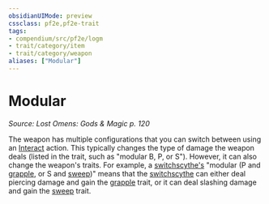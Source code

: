 ```yaml
---
obsidianUIMode: preview
cssclass: pf2e,pf2e-trait
tags:
- compendium/src/pf2e/logm
- trait/category/item
- trait/category/weapon
aliases: ["Modular"]
---
```

# Modular  
*Source: Lost Omens: Gods & Magic p. 120*  

The weapon has multiple configurations that you can switch between using an [Interact](../actions/interact.md) action. This typically changes the type of damage the weapon deals (listed in the trait, such as "modular B, P, or S"). However, it can also change the weapon's traits. For example, a [switchscythe's](../../Compendium/equipment/items/switchscythe-lotgb.md) "modular (P and [grapple](grapple.md), or S and [sweep](sweep.md))" means that the [switchscythe](../../Compendium/equipment/items/switchscythe-lotgb.md) can either deal piercing damage and gain the [grapple](grapple.md) trait, or it can deal slashing damage and gain the [sweep](sweep.md) trait.